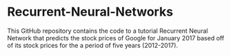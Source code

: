 # Recurrent-Neural-Networks
This GitHub repository contains the code to a tutorial Recurrent Neural Network that predicts the stock prices of Google for January 2017 based off of its stock prices for the a period of five years (2012-2017).
